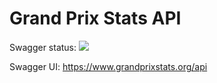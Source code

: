 # Grand Prix Stats API

Swagger status: ![](https://online.swagger.io/validator?url=https://www.grandprixstats.org/api/ui/swagger.json)

Swagger UI: https://www.grandprixstats.org/api
